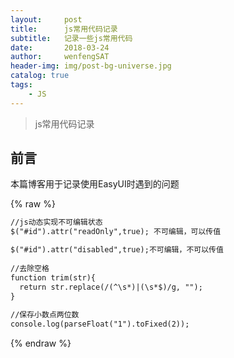 ```yaml
---
layout:     post
title:      js常用代码记录
subtitle:   记录一些js常用代码
date:       2018-03-24
author:     wenfengSAT
header-img: img/post-bg-universe.jpg
catalog: true
tags:
    - JS
---
```


>js常用代码记录

## 前言

本篇博客用于记录使用EasyUI时遇到的问题

 
{% raw %}
```hbs
//js动态实现不可编辑状态
$("#id").attr("readOnly",true); 不可编辑，可以传值

$("#id").attr("disabled",true);不可编辑，不可以传值
 
//去除空格
function trim(str){ 
  return str.replace(/(^\s*)|(\s*$)/g, ""); 
}
	
//保存小数点两位数
console.log(parseFloat("1").toFixed(2));


```
{% endraw %}


